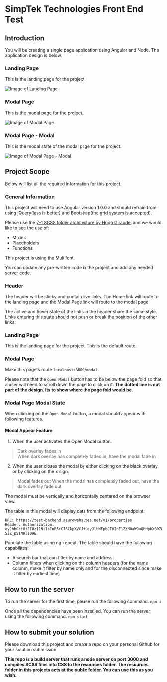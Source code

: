 # SimpTek Technologies Front End Test

## Introduction
You will be creating a single page application using Angular and Node. The application design is below.

### Landing Page
This is the landing page for the project

![Image of Landing Page](https://github.com/KoltonG/Build-Server/raw/master/resources/Home%20Page.png)

### Modal Page
This is the modal page for the project.

![Image of Modal Page](https://github.com/KoltonG/Build-Server/raw/master/resources/Modal%20Page.png)

### Modal Page - Modal
This is the modal state of the modal page for the project.

![Image of Modal Page - Modal](https://github.com/KoltonG/Build-Server/raw/master/resources/Modal%20Page%20-%20Modal.png)

## Project Scope
Below will list all the required information for this project.

### General Information
This project will need to use Angular version 1.0.0 and should refrain from using jQuery(less is better) and Bootstrap(the grid system is accepted).

Please use the [7-1 SCSS folder architecture by Hugo Giraudel](https://sass-guidelin.es/#architecture) and we would like to see the use of:
- Mixins
- Placeholders
- Functions

This project is using the Muli font.

You can update any pre-written code in the project and add any needed server code.

### Header
The header will be sticky and contain five links.
The Home link will route to the landing page and the Modal Page link will route to the modal page.

The active and hover state of the links in the header share the same style.
Links entering this state should not push or break the position of the other links.

### Landing Page
This is the landing page for the project. 
This is the default route. 

### Modal Page
Make this page's route `localhost:3000/modal`.

Please note that the `Open Modal` button has to be below the page fold so that a user will need to scroll down the page to click on it. **The dotted line is not part of the design. Its to show where the page fold would be.**

### Modal Page Modal State
When clicking on the `Open Modal` button, a modal should appear with following features.

#### Modal Appear Feature
1. When the user activates the Open Modal button.
> Dark overlay fades in  
> When dark overlay has completely faded in, have the modal fade in

2. When the user closes the modal by either clicking on the black overlay or by clicking on the x sign.
> Modal fades out
> When the modal has completely faded out, have the dark overlay fade out

The modal must be vertically and horizontally centered on the browser view.

The table in this modal will display data from the following endpoint:
```
URL: https://test-backend.azurewebsites.net/v1/properties
Header: Authorization: eyJhbGciOiJIUzI1NiIsInR5cCI6IkpXVCJ9.eyJlbWFpbCI6InF1ZXN0aW9uQHNpbXB0ZWsuY2EiLCJpYXQiOjE1MDIyMzY0ODEsImV4cCI6MTUwMjI0NzI4MX0.C8hCDimD_qyNGe1_u8arV_xM_TEo-SiZ_pSINHls09E
```

Populate the table using ng-repeat. The table should have the following capabilites:
- A search bar that can filter by name and address
- Column filters when clicking on the column headers (for the name colunm, make it filter by name only and for the disconnected since make it filter by earliest time)

## How to run the server
To run the server for the first time, please run the following command.
`npm i`

Once all the dependencies have been installed. You can run the server using the following command.
`npm start`

## How to submit your solution
Please download this project and create a repo on your personal Github for your solution submission.


**This repo is a build server that runs a node server on port 3000 and compiles SCSS files into CSS to the resources folder. 
The resources folder in this projects acts at the public folder. You can use this as you wish.**

